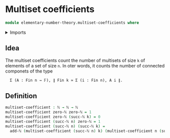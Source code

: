 # Multiset coefficients

```agda
module elementary-number-theory.multiset-coefficients where
```

<details><summary>Imports</summary>

```agda
open import elementary-number-theory.addition-natural-numbers
open import elementary-number-theory.natural-numbers
```

</details>

## Idea

The multiset coefficients count the number of multisets of size `k` of elements of a set of size `n`. In oter words, it counts the number of connected componets of the type

```md
  Σ (A : Fin n → 𝔽), ∥ Fin k ≃ Σ (i : Fin n), A i ∥.
```

## Definition

```agda
multiset-coefficient : ℕ → ℕ → ℕ
multiset-coefficient zero-ℕ zero-ℕ = 1
multiset-coefficient zero-ℕ (succ-ℕ k) = 0
multiset-coefficient (succ-ℕ n) zero-ℕ = 1
multiset-coefficient (succ-ℕ n) (succ-ℕ k) =
  add-ℕ (multiset-coefficient (succ-ℕ n) k) (multiset-coefficient n (succ-ℕ k))
```
